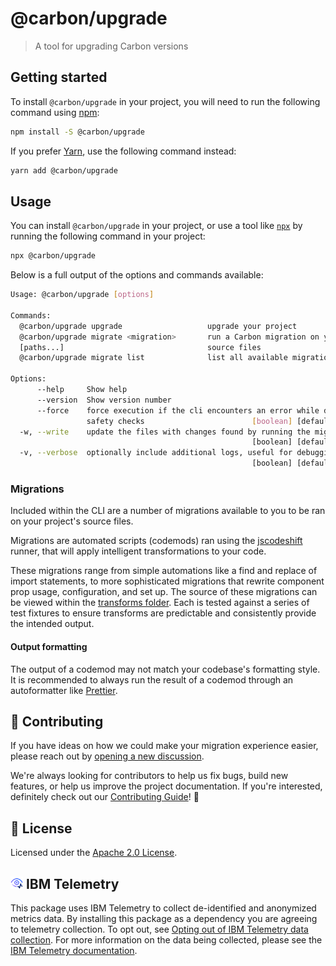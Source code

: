 # @carbon/upgrade

> A tool for upgrading Carbon versions

## Getting started

To install `@carbon/upgrade` in your project, you will need to run the following
command using [npm](https://www.npmjs.com/):

```bash
npm install -S @carbon/upgrade
```

If you prefer [Yarn](https://yarnpkg.com/en/), use the following command
instead:

```bash
yarn add @carbon/upgrade
```

## Usage

You can install `@carbon/upgrade` in your project, or use a tool like
[`npx`](https://medium.com/@maybekatz/introducing-npx-an-npm-package-runner-55f7d4bd282b)
by running the following command in your project:

```bash
npx @carbon/upgrade
```

Below is a full output of the options and commands available:

```bash
Usage: @carbon/upgrade [options]

Commands:
  @carbon/upgrade upgrade                   upgrade your project       [default]
  @carbon/upgrade migrate <migration>       run a Carbon migration on your
  [paths...]                                source files
  @carbon/upgrade migrate list              list all available migrations

Options:
      --help     Show help                                             [boolean]
      --version  Show version number                                   [boolean]
      --force    force execution if the cli encounters an error while doing
                 safety checks                        [boolean] [default: false]
  -w, --write    update the files with changes found by running the migration
                                                      [boolean] [default: false]
  -v, --verbose  optionally include additional logs, useful for debugging
                                                      [boolean] [default: false]
```

### Migrations

Included within the CLI are a number of migrations available to you to be ran on
your project's source files.

Migrations are automated scripts (codemods) ran using the
[jscodeshift](https://github.com/facebook/jscodeshift) runner, that will apply
intelligent transformations to your code.

These migrations range from simple automations like a find and replace of import
statements, to more sophisticated migrations that rewrite component prop usage,
configuration, and set up. The source of these migrations can be viewed within
the
[transforms folder](https://github.com/carbon-design-system/carbon/tree/main/packages/upgrade/transforms).
Each is tested against a series of test fixtures to ensure transforms are
predictable and consistently provide the intended output.

#### Output formatting

The output of a codemod may not match your codebase's formatting style. It is
recommended to always run the result of a codemod through an autoformatter like
[Prettier](https://prettier.io/).

## 🙌 Contributing

If you have ideas on how we could make your migration experience easier, please
reach out by
[opening a new discussion](https://github.com/carbon-design-system/carbon/discussions/new).

We're always looking for contributors to help us fix bugs, build new features,
or help us improve the project documentation. If you're interested, definitely
check out our [Contributing Guide](/.github/CONTRIBUTING.md)! 👀

## 📝 License

Licensed under the [Apache 2.0 License](/LICENSE).

## <picture><source height="20" width="20" media="(prefers-color-scheme: dark)" srcset="https://raw.githubusercontent.com/ibm-telemetry/telemetry-js/main/docs/images/ibm-telemetry-dark.svg"><source height="20" width="20" media="(prefers-color-scheme: light)" srcset="https://raw.githubusercontent.com/ibm-telemetry/telemetry-js/main/docs/images/ibm-telemetry-light.svg"><img height="20" width="20" alt="IBM Telemetry" src="https://raw.githubusercontent.com/ibm-telemetry/telemetry-js/main/docs/images/ibm-telemetry-light.svg"></picture> IBM Telemetry

This package uses IBM Telemetry to collect de-identified and anonymized metrics
data. By installing this package as a dependency you are agreeing to telemetry
collection. To opt out, see
[Opting out of IBM Telemetry data collection](https://github.com/ibm-telemetry/telemetry-js/tree/main#opting-out-of-ibm-telemetry-data-collection).
For more information on the data being collected, please see the
[IBM Telemetry documentation](https://github.com/ibm-telemetry/telemetry-js/tree/main#ibm-telemetry-collection-basics).

